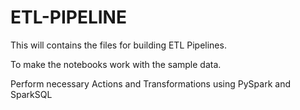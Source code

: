 # ETL-PIPELINE

This will contains the files for building ETL Pipelines.

To make the notebooks work with the sample data.

Perform necessary Actions and Transformations using PySpark and SparkSQL
